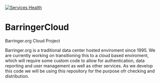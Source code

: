 [![Services Health](https://barringer.montastic.io/badge)](https://barringer.montastic.io)
# BarringerCloud
Barringer.org Cloud Project

Barringer.org is a traditional data center hosted enviroment since 1995.  We are currently working on transitioning this to a cloud based enviroment, which will require some custom code to allow for authentication, data reporting and user management as well as other services.  As we develop this code we will be using this repository for the purpose ofr checking and distribution.
